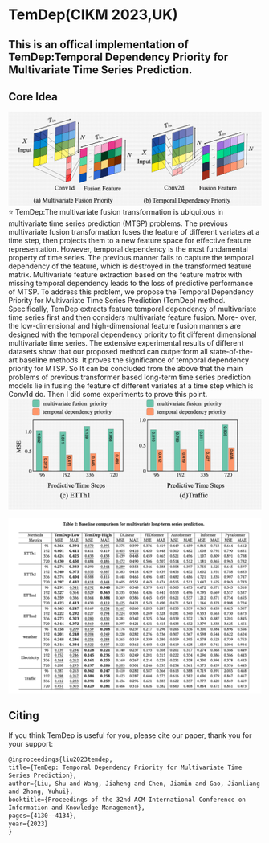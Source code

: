 # TemDep(CIKM 2023,UK)

## This is an offical implementation of TemDep:**Temporal Dependency Priority for Multivariate Time Series Prediction.**

## Core Idea
![motivation](./fig/motivation.png)
:star: TemDep:The multivariate fusion transformation is ubiquitous in multivariate time series prediction (MTSP) problems. The previous multivariate fusion transformation fuses the feature of different variates at a time step, then projects them to a new feature space for effective feature representation. However, temporal dependency is the most fundamental property of time series. The previous manner fails to capture the temporal dependency of the feature, which is destroyed in the transformed feature matrix. Multivariate feature extraction based on the feature matrix with missing temporal dependency leads to the loss of predictive performance of MTSP. To address this problem, we propose the Temporal Dependency Priority for Multivariate Time Series Prediction (TemDep) method. Specifically, TemDep extracts feature temporal dependency of multivariate time series first and then considers multivariate feature fusion. More- over, the low-dimensional and high-dimensional feature fusion manners are designed with the temporal dependency priority to fit different dimensional multivariate time series. The extensive experimental results of different datasets show that our proposed method can outperform all state-of-the-art baseline methods. It proves the significance of temporal dependency priority for MTSP.
So It can be concluded from the above that the main problems of previous transformer based long-term time series prediction models lie in fusing the feature of different variates at a time step which is Conv1d do.
Then I did some experiments to prove this point.
![motivation_data](./fig/motivation_data.png)

![Result](./fig/Result.png)
## Citing

If you think TemDep is useful for you, please cite our paper, thank you for your support:

```
@inproceedings{liu2023temdep,
title={TemDep: Temporal Dependency Priority for Multivariate Time Series Prediction},
author={Liu, Shu and Wang, Jiaheng and Chen, Jiamin and Gao, Jianliang and Zhong, Yuhui},
booktitle={Proceedings of the 32nd ACM International Conference on Information and Knowledge Management},
pages={4130--4134},
year={2023}
}
```

